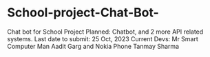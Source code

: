 # School-project-Chat-Bot-

Chat bot for School Project
Planned: Chatbot, and 2 more API related systems.
Last date to submit: 25 Oct, 2023
Current Devs: Mr Smart Computer Man Aadit Garg and Nokia Phone Tanmay Sharma
